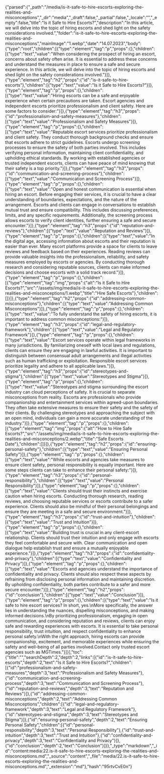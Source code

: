 {"parsed":{"_path":"/media/is-it-safe-to-hire-escorts-exploring-the-realities-and-misconceptions","_dir":"media","_draft":false,"_partial":false,"_locale":"","_empty":false,"title":"Is it Safe to Hire Escorts?","description":"In this article, we will delve into the topic of hiring escorts and shed light on the safety considerations involved.","folder":"is-it-safe-to-hire-escorts-exploring-the-realities-and-misconceptions","mainImage":"1.webp","date":"14.07.2023","body":{"type":"root","children":[{"type":"element","tag":"p","props":{},"children":[{"type":"text","value":"When considering the prospect of hiring an escort, concerns about safety often arise. It is essential to address these concerns and understand the measures in place to ensure a safe and secure experience. In this article, we will delve into the topic of hiring escorts and shed light on the safety considerations involved."}]},{"type":"element","tag":"h2","props":{"id":"is-it-safe-to-hire-escorts"},"children":[{"type":"text","value":"Is it Safe to Hire Escorts?"}]},{"type":"element","tag":"p","props":{},"children":[{"type":"text","value":"Hiring escorts can be a safe and enjoyable experience when certain precautions are taken. Escort agencies and independent escorts prioritize professionalism and client safety. Here are some factors to consider:"}]},{"type":"element","tag":"h3","props":{"id":"professionalism-and-safety-measures"},"children":[{"type":"text","value":"Professionalism and Safety Measures"}]},{"type":"element","tag":"p","props":{},"children":[{"type":"text","value":"Reputable escort services prioritize professionalism and client safety. They conduct thorough background checks and ensure that escorts adhere to strict guidelines. Escorts undergo screening processes to ensure the safety of both parties involved. This includes verifying personal information, maintaining client confidentiality, and upholding ethical standards. By working with established agencies or trusted independent escorts, clients can have peace of mind knowing that their safety is a top priority."}]},{"type":"element","tag":"h3","props":{"id":"communication-and-screening-process"},"children":[{"type":"text","value":"Communication and Screening Process"}]},{"type":"element","tag":"p","props":{},"children":[{"type":"text","value":"Open and honest communication is essential when hiring an escort. Before engaging their services, it is crucial to have a clear understanding of boundaries, expectations, and the nature of the arrangement. Escorts and clients can engage in conversations to establish mutual trust and ensure compatibility. This includes discussing preferences, limits, and any specific requirements. Additionally, the screening process allows escorts to verify client identities, further ensuring a safe and secure encounter."}]},{"type":"element","tag":"h3","props":{"id":"reputation-and-reviews"},"children":[{"type":"text","value":"Reputation and Reviews"}]},{"type":"element","tag":"p","props":{},"children":[{"type":"text","value":"In the digital age, accessing information about escorts and their reputation is easier than ever. Many escort platforms provide a space for clients to leave reviews and feedback based on their experiences. Reading reviews can provide valuable insights into the professionalism, reliability, and safety measures employed by escorts or agencies. By conducting thorough research and considering reputable sources, clients can make informed decisions and choose escorts with a solid track record."}]},{"type":"element","tag":"p","props":{},"children":[{"type":"element","tag":"img","props":{"alt":"Is it Safe to Hire Escorts?","src":"/assets/img/media/is-it-safe-to-hire-escorts-exploring-the-realities-and-misconceptions/1.webp","title":"Hire Safe Escorts"},"children":[]}]},{"type":"element","tag":"h2","props":{"id":"addressing-common-misconceptions"},"children":[{"type":"text","value":"Addressing Common Misconceptions"}]},{"type":"element","tag":"p","props":{},"children":[{"type":"text","value":"To fully understand the safety of hiring escorts, it is important to address common misconceptions:"}]},{"type":"element","tag":"h3","props":{"id":"legal-and-regulatory-framework"},"children":[{"type":"text","value":"Legal and Regulatory Framework"}]},{"type":"element","tag":"p","props":{},"children":[{"type":"text","value":"Escort services operate within legal frameworks in many jurisdictions. By familiarizing oneself with local laws and regulations, clients can ensure they are engaging in lawful activities. It is important to distinguish between consensual adult arrangements and illegal activities such as human trafficking or exploitation. Responsible escort services prioritize legality and adhere to all applicable laws."}]},{"type":"element","tag":"h3","props":{"id":"stereotypes-and-stigma"},"children":[{"type":"text","value":"Stereotypes and Stigma"}]},{"type":"element","tag":"p","props":{},"children":[{"type":"text","value":"Stereotypes and stigma surrounding the escort industry can cloud perceptions of safety. It is crucial to separate misconceptions from reality. Escorts are professionals who provide companionship and entertainment services within agreed-upon boundaries. They often take extensive measures to ensure their safety and the safety of their clients. By challenging stereotypes and approaching the subject with an open mind, individuals can gain a more accurate understanding of the industry."}]},{"type":"element","tag":"p","props":{},"children":[{"type":"element","tag":"img","props":{"alt":"How to Hire Safe Escorts?","src":"/assets/img/media/is-it-safe-to-hire-escorts-exploring-the-realities-and-misconceptions/2.webp","title":"Safe Escorts Date"},"children":[]}]},{"type":"element","tag":"h2","props":{"id":"ensuring-personal-safety"},"children":[{"type":"text","value":"Ensuring Personal Safety"}]},{"type":"element","tag":"p","props":{},"children":[{"type":"text","value":"While escorts and agencies take measures to ensure client safety, personal responsibility is equally important. Here are some steps clients can take to enhance their personal safety:"}]},{"type":"element","tag":"h3","props":{"id":"personal-responsibility"},"children":[{"type":"text","value":"Personal Responsibility"}]},{"type":"element","tag":"p","props":{},"children":[{"type":"text","value":"Clients should trust their instincts and exercise caution when hiring escorts. Conducting thorough research, reading reviews, and choosing reputable services or escorts contribute to a safer experience. Clients should also be mindful of their personal belongings and ensure they are meeting in a safe and secure environment."}]},{"type":"element","tag":"h3","props":{"id":"trust-and-intuition"},"children":[{"type":"text","value":"Trust and Intuition"}]},{"type":"element","tag":"p","props":{},"children":[{"type":"text","value":"Building trust is crucial in any client-escort relationship. Clients should trust their intuition and only engage with escorts they feel comfortable and secure with. Clear communication and open dialogue help establish trust and ensure a mutually enjoyable experience."}]},{"type":"element","tag":"h3","props":{"id":"confidentiality-and-privacy"},"children":[{"type":"text","value":"Confidentiality and Privacy"}]},{"type":"element","tag":"p","props":{},"children":[{"type":"text","value":"Escorts and agencies understand the importance of confidentiality and privacy. Clients should also respect these aspects by refraining from disclosing personal information and maintaining discretion. By upholding confidentiality, both parties contribute to a safer and more secure encounter."}]},{"type":"element","tag":"h2","props":{"id":"conclusion"},"children":[{"type":"text","value":"Conclusion"}]},{"type":"element","tag":"p","props":{},"children":[{"type":"text","value":"Is it safe to hire escort services? In short, yes.\nMore specifically, the answer lies in understanding the nuances, dispelling misconceptions, and making informed decisions.\nBy prioritizing professionalism, engaging in open communication, and considering reputation and reviews, clients can enjoy safe and rewarding experiences with escorts. It is essential to take personal responsibility, trust intuition, and respect confidentiality to enhance personal safety.\nWith the right approach, hiring escorts can provide companionship, excitement, and memorable experiences while ensuring the safety and well-being of all parties involved.Contact only trusted escort agencies such as MGTimes."}]}],"toc":{"title":"","searchDepth":2,"depth":2,"links":[{"id":"is-it-safe-to-hire-escorts","depth":2,"text":"Is it Safe to Hire Escorts?","children":[{"id":"professionalism-and-safety-measures","depth":3,"text":"Professionalism and Safety Measures"},{"id":"communication-and-screening-process","depth":3,"text":"Communication and Screening Process"},{"id":"reputation-and-reviews","depth":3,"text":"Reputation and Reviews"}]},{"id":"addressing-common-misconceptions","depth":2,"text":"Addressing Common Misconceptions","children":[{"id":"legal-and-regulatory-framework","depth":3,"text":"Legal and Regulatory Framework"},{"id":"stereotypes-and-stigma","depth":3,"text":"Stereotypes and Stigma"}]},{"id":"ensuring-personal-safety","depth":2,"text":"Ensuring Personal Safety","children":[{"id":"personal-responsibility","depth":3,"text":"Personal Responsibility"},{"id":"trust-and-intuition","depth":3,"text":"Trust and Intuition"},{"id":"confidentiality-and-privacy","depth":3,"text":"Confidentiality and Privacy"}]},{"id":"conclusion","depth":2,"text":"Conclusion"}]}},"_type":"markdown","_id":"content:media:22.is-it-safe-to-hire-escorts-exploring-the-realities-and-misconceptions.md","_source":"content","_file":"media/22.is-it-safe-to-hire-escorts-exploring-the-realities-and-misconceptions.md","_extension":"md"},"hash":"95rtvCvE0n"}